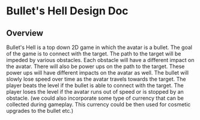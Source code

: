 # Bullet's Hell Design Doc
## Overview
Bullet's Hell is a top down 2D game in which the avatar is a bullet. The goal of the game is to connect with the target. The path to the target will be impeded by various obstacles. Each obstacle will have a different impact on the avatar. There will also be power ups on the path to the target. These power ups will have different impacts on the avatar as well. The bullet will slowly lose speed over time as the avatar travels towards the target. The player beats the level if the bullet is able to connect with the target. The player loses the level if the avatar runs out of speed or is stopped by an obstacle. (we could also incorporate some type of currency that can be collected during gameplay. This currency could be then used for cosmetic upgrades to the bullet etc.)
